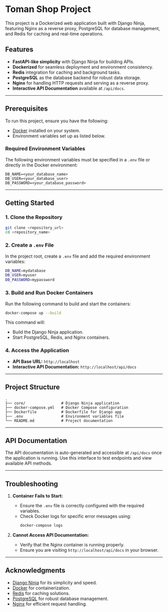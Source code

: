 # Toman Shop Project

This project is a Dockerized web application built with Django Ninja, featuring Nginx as a reverse proxy, PostgreSQL for database management, and Redis for caching and real-time operations.

## Features

- **FastAPI-like simplicity** with Django Ninja for building APIs.
- **Dockerized** for seamless deployment and environment consistency.
- **Redis** integration for caching and background tasks.
- **PostgreSQL** as the database backend for robust data storage.
- **Nginx** for handling HTTP requests and serving as a reverse proxy.
- **Interactive API Documentation** available at `/api/docs`.

---

## Prerequisites

To run this project, ensure you have the following:

- [Docker](https://www.docker.com/) installed on your system.
- Environment variables set up as listed below.

### Required Environment Variables

The following environment variables must be specified in a `.env` file or directly in the Docker environment:

```plaintext
DB_NAME=<your_database_name>
DB_USER=<your_database_user>
DB_PASSWORD=<your_database_password>
```

---

## Getting Started

### 1. Clone the Repository

```bash
git clone <repository_url>
cd <repository_name>
```

### 2. Create a `.env` File

In the project root, create a `.env` file and add the required environment variables:

```bash
DB_NAME=mydatabase
DB_USER=myuser
DB_PASSWORD=mypassword
```

### 3. Build and Run Docker Containers

Run the following command to build and start the containers:

```bash
docker-compose up --build
```

This command will:
- Build the Django Ninja application.
- Start PostgreSQL, Redis, and Nginx containers.

### 4. Access the Application

- **API Base URL:** `http://localhost`
- **Interactive API Documentation:** `http://localhost/api/docs`

---

## Project Structure

```plaintext
.
├── core/                # Django Ninja application
├── docker-compose.yml   # Docker Compose configuration
├── Dockerfile           # Dockerfile for Django app
├── .env                 # Environment variables file
└── README.md            # Project documentation
```

---

## API Documentation

The API documentation is auto-generated and accessible at `/api/docs` once the application is running. Use this interface to test endpoints and view available API methods.

---

## Troubleshooting

1. **Container Fails to Start:**
   - Ensure the `.env` file is correctly configured with the required variables.
   - Check Docker logs for specific error messages using:
     ```bash
     docker-compose logs
     ```

2. **Cannot Access API Documentation:**
   - Verify that the Nginx container is running properly.
   - Ensure you are visiting `http://localhost/api/docs` in your browser.

---


## Acknowledgments

- [Django Ninja](https://django-ninja.rest-framework.com/) for its simplicity and speed.
- [Docker](https://www.docker.com/) for containerization.
- [Redis](https://redis.io/) for caching solutions.
- [PostgreSQL](https://www.postgresql.org/) for robust database management.
- [Nginx](https://www.nginx.com/) for efficient request handling.
